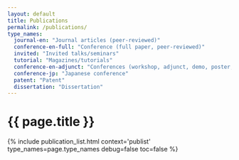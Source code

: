 ```yaml
---
layout: default
title: Publications
permalink: /publications/
type_names:
  journal-en: "Journal articles (peer-reviewed)"
  conference-en-full: "Conference (full paper, peer-reviewed)"
  invited: "Invited talks/seminars"
  tutorial: "Magazines/tutorials"
  conference-en-adjunct: "Conferences (workshop, adjunct, demo, poster, etc.)"
  conference-jp: "Japanese conference"
  patent: "Patent"
  dissertation: "Dissertation"
---
```


<h1>{{ page.title }}</h1>
{% include publication_list.html 
   context='publist'
   type_names=page.type_names
   debug=false
   toc=false %}